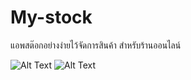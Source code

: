 # My-stock
แอพสต๊อกอย่างง่ายไว้จัดการสินค้า สำหรับร้านออนไลน์

![Alt Text](https://s8.gifyu.com/images/0510b5480a60afdc41.gif)
![Alt Text](https://s8.gifyu.com/images/06c95ff61f8db54daa.gif)
